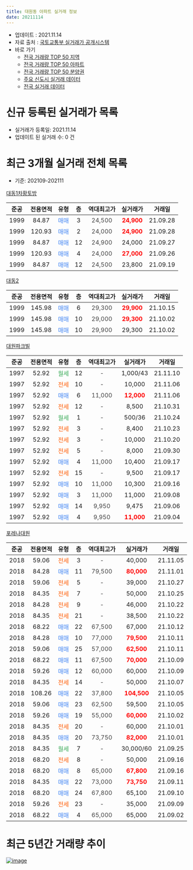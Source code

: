 ```yaml
---
title: 대원동 아파트 실거래 정보
date: 20211114
---
```


* 업데이트 : 2021.11.14
* 자료 출처 : [국토교통부 실거래가 공개시스템](http://rt.molit.go.kr)
* 바로 가기
    * [전국 거래량 TOP 50 지역](https://apt-info.github.io/apt-trade-info/tr)
    * [전국 거래량 TOP 50 아파트](https://apt-info.github.io/apt-trade-info/ta)
    * [전국 거래량 TOP 50 분양권](https://apt-info.github.io/apt-trade-info/tb)
    * [주요 신도시 실거래 데이터](https://apt-info.github.io/apt-trade-info/newtown)
    * [전국 실거래 데이터](https://apt-info.github.io/apt-trade-info/all)



<script async src="https://pagead2.googlesyndication.com/pagead/js/adsbygoogle.js"></script>
<!-- 기본광고 -->
<ins class="adsbygoogle"
     style="display:block"
     data-ad-client="ca-pub-1142216861245946"
     data-ad-slot="4805727019"
     data-ad-format="auto"
     data-full-width-responsive="true"></ins>
<script>
     (adsbygoogle = window.adsbygoogle || []).push({});
</script>


# 신규 등록된 실거래가 목록

* 실거래가 등록일: 2021.11.14
* 업데이트 된 실거래 수: 0 건




<script async src="https://pagead2.googlesyndication.com/pagead/js/adsbygoogle.js"></script>
<!-- 기본광고 -->
<ins class="adsbygoogle"
     style="display:block"
     data-ad-client="ca-pub-1142216861245946"
     data-ad-slot="4805727019"
     data-ad-format="auto"
     data-full-width-responsive="true"></ins>
<script>
     (adsbygoogle = window.adsbygoogle || []).push({});
</script>


# 최근 3개월 실거래 전체 목록
* 기준: 202109-202111


[대동1차황토방](https://search.naver.com/search.naver?query=%EB%8C%80%EB%8F%991%EC%B0%A8%ED%99%A9%ED%86%A0%EB%B0%A9)

|준공|전용면적|유형|층|역대최고가|실거래가|거래일|
|:---:|:---:|:---:|:---:|:---:|:---:|:---:|
|1999|84.87|<span style="color:#4285F3">매매</span>|3|<span style="color:#444444">24,500</span>|<b><span style="color:#FF0000">24,900</span></b>|21.09.28|
|1999|120.93|<span style="color:#4285F3">매매</span>|2|<span style="color:#444444">24,000</span>|<b><span style="color:#FF0000">24,900</span></b>|21.09.28|
|1999|84.87|<span style="color:#4285F3">매매</span>|12|<span style="color:#444444">24,900</span>|24,000|21.09.27|
|1999|120.93|<span style="color:#4285F3">매매</span>|4|<span style="color:#444444">24,000</span>|<b><span style="color:#FF0000">27,000</span></b>|21.09.26|
|1999|84.87|<span style="color:#4285F3">매매</span>|12|<span style="color:#444444">24,500</span>|23,800|21.09.19|

[대동2](https://search.naver.com/search.naver?query=%EB%8C%80%EB%8F%992)

|준공|전용면적|유형|층|역대최고가|실거래가|거래일|
|:---:|:---:|:---:|:---:|:---:|:---:|:---:|
|1999|145.98|<span style="color:#4285F3">매매</span>|6|<span style="color:#444444">29,300</span>|<b><span style="color:#FF0000">29,900</span></b>|21.10.15|
|1999|145.98|<span style="color:#4285F3">매매</span>|10|<span style="color:#444444">29,000</span>|<b><span style="color:#FF0000">29,300</span></b>|21.10.02|
|1999|145.98|<span style="color:#4285F3">매매</span>|10|<span style="color:#444444">29,900</span>|29,300|21.10.02|

[대원파크빌](https://search.naver.com/search.naver?query=%EB%8C%80%EC%9B%90%ED%8C%8C%ED%81%AC%EB%B9%8C)

|준공|전용면적|유형|층|역대최고가|실거래가|거래일|
|:---:|:---:|:---:|:---:|:---:|:---:|:---:|
|1997|52.92|<span style="color:#34A853">월세</span>|12|<span style="color:#444444">-</span>|1,000/43|21.11.10|
|1997|52.92|<span style="color:#FF5A00">전세</span>|10|<span style="color:#444444">-</span>|10,000|21.11.06|
|1997|52.92|<span style="color:#4285F3">매매</span>|6|<span style="color:#444444">11,000</span>|<b><span style="color:#FF0000">12,000</span></b>|21.11.06|
|1997|52.92|<span style="color:#FF5A00">전세</span>|12|<span style="color:#444444">-</span>|8,500|21.10.31|
|1997|52.92|<span style="color:#34A853">월세</span>|1|<span style="color:#444444">-</span>|500/36|21.10.24|
|1997|52.92|<span style="color:#FF5A00">전세</span>|3|<span style="color:#444444">-</span>|8,400|21.10.23|
|1997|52.92|<span style="color:#FF5A00">전세</span>|3|<span style="color:#444444">-</span>|10,000|21.10.20|
|1997|52.92|<span style="color:#FF5A00">전세</span>|5|<span style="color:#444444">-</span>|8,000|21.09.30|
|1997|52.92|<span style="color:#4285F3">매매</span>|4|<span style="color:#444444">11,000</span>|10,400|21.09.17|
|1997|52.92|<span style="color:#FF5A00">전세</span>|15|<span style="color:#444444">-</span>|9,500|21.09.17|
|1997|52.92|<span style="color:#4285F3">매매</span>|10|<span style="color:#444444">11,000</span>|10,300|21.09.16|
|1997|52.92|<span style="color:#4285F3">매매</span>|3|<span style="color:#444444">11,000</span>|11,000|21.09.08|
|1997|52.92|<span style="color:#4285F3">매매</span>|14|<span style="color:#444444">9,950</span>|9,475|21.09.06|
|1997|52.92|<span style="color:#4285F3">매매</span>|4|<span style="color:#444444">9,950</span>|<b><span style="color:#FF0000">11,000</span></b>|21.09.04|

[포레나대원](https://search.naver.com/search.naver?query=%ED%8F%AC%EB%A0%88%EB%82%98%EB%8C%80%EC%9B%90)

|준공|전용면적|유형|층|역대최고가|실거래가|거래일|
|:---:|:---:|:---:|:---:|:---:|:---:|:---:|
|2018|59.06|<span style="color:#FF5A00">전세</span>|3|<span style="color:#444444">-</span>|40,000|21.11.05|
|2018|84.28|<span style="color:#4285F3">매매</span>|11|<span style="color:#444444">79,500</span>|<b><span style="color:#FF0000">80,000</span></b>|21.11.01|
|2018|59.06|<span style="color:#FF5A00">전세</span>|5|<span style="color:#444444">-</span>|39,000|21.10.27|
|2018|84.35|<span style="color:#FF5A00">전세</span>|7|<span style="color:#444444">-</span>|50,000|21.10.25|
|2018|84.28|<span style="color:#FF5A00">전세</span>|9|<span style="color:#444444">-</span>|46,000|21.10.22|
|2018|84.35|<span style="color:#FF5A00">전세</span>|21|<span style="color:#444444">-</span>|38,500|21.10.22|
|2018|68.22|<span style="color:#4285F3">매매</span>|22|<span style="color:#444444">67,500</span>|67,000|21.10.12|
|2018|84.28|<span style="color:#4285F3">매매</span>|10|<span style="color:#444444">77,000</span>|<b><span style="color:#FF0000">79,500</span></b>|21.10.11|
|2018|59.06|<span style="color:#4285F3">매매</span>|25|<span style="color:#444444">57,000</span>|<b><span style="color:#FF0000">62,500</span></b>|21.10.11|
|2018|68.22|<span style="color:#4285F3">매매</span>|11|<span style="color:#444444">67,500</span>|<b><span style="color:#FF0000">70,000</span></b>|21.10.09|
|2018|59.26|<span style="color:#4285F3">매매</span>|12|<span style="color:#444444">60,000</span>|60,000|21.10.09|
|2018|84.35|<span style="color:#FF5A00">전세</span>|14|<span style="color:#444444">-</span>|50,000|21.10.07|
|2018|108.26|<span style="color:#4285F3">매매</span>|22|<span style="color:#444444">37,800</span>|<b><span style="color:#FF0000">104,500</span></b>|21.10.05|
|2018|59.06|<span style="color:#4285F3">매매</span>|23|<span style="color:#444444">62,500</span>|59,500|21.10.05|
|2018|59.26|<span style="color:#4285F3">매매</span>|19|<span style="color:#444444">55,000</span>|<b><span style="color:#FF0000">60,000</span></b>|21.10.02|
|2018|84.35|<span style="color:#FF5A00">전세</span>|20|<span style="color:#444444">-</span>|60,000|21.10.01|
|2018|84.35|<span style="color:#4285F3">매매</span>|20|<span style="color:#444444">73,750</span>|<b><span style="color:#FF0000">82,000</span></b>|21.10.01|
|2018|84.35|<span style="color:#34A853">월세</span>|7|<span style="color:#444444">-</span>|30,000/60|21.09.25|
|2018|68.20|<span style="color:#FF5A00">전세</span>|8|<span style="color:#444444">-</span>|50,000|21.09.16|
|2018|68.20|<span style="color:#4285F3">매매</span>|8|<span style="color:#444444">65,000</span>|<b><span style="color:#FF0000">67,800</span></b>|21.09.16|
|2018|84.35|<span style="color:#4285F3">매매</span>|22|<span style="color:#444444">73,000</span>|<b><span style="color:#FF0000">73,750</span></b>|21.09.11|
|2018|68.20|<span style="color:#4285F3">매매</span>|24|<span style="color:#444444">67,800</span>|65,100|21.09.10|
|2018|59.26|<span style="color:#FF5A00">전세</span>|23|<span style="color:#444444">-</span>|35,000|21.09.09|
|2018|68.22|<span style="color:#4285F3">매매</span>|4|<span style="color:#444444">65,000</span>|65,000|21.09.02|



<script async src="https://pagead2.googlesyndication.com/pagead/js/adsbygoogle.js"></script>
<!-- 기본광고 -->
<ins class="adsbygoogle"
     style="display:block"
     data-ad-client="ca-pub-1142216861245946"
     data-ad-slot="4805727019"
     data-ad-format="auto"
     data-full-width-responsive="true"></ins>
<script>
     (adsbygoogle = window.adsbygoogle || []).push({});
</script>


# 최근 5년간 거래량 추이


<div style="width:100%;">
    <canvas id="deal_progress" height="200"></canvas>
</div>

<script>
new Chart(document.getElementById("deal_progress"), {
    type: 'line',
    data: {
        labels: ['21.05','21.06','21.07','21.08','21.09','21.10','21.11'],
        datasets: [{
            label: '매매/분양권',
            data: [13,12,22,16,14,12,2],
            borderColor: "rgba(66, 133, 243, 1)",
            backgroundColor: "rgba(66, 133, 243, 0.05)",
            borderWidth: 1,
            pointRadius: 0,
            fill: false,
            lineTension: 0
        },{
            label: '전/월세',
            data: [10,5,11,4,5,10,3],
            borderColor: "rgba(255, 90, 0, 1)",
            backgroundColor: "rgba(255, 90, 0, 0.05)",
            borderWidth: 1,
            pointRadius: 0,
            fill: false,
            lineTension: 0
        },{
            label: '합계',
            data: [23,17,33,20,19,22,5],
            borderColor: "rgba(0, 0, 0, 1)",
            backgroundColor: "rgba(0, 0, 0, 0.03)",
            borderWidth: 0.1,
            pointRadius: 0,
            fill: true,
            lineTension: 0
        }
        ]
    },
    options: {
        responsive: true,
        title: {
            display: false
        },
        tooltips: {
            mode: 'index',
            intersect: false
        },
        hover: {
            mode: 'nearest',
            intersect: true
        },
        scales: {
            xAxes: [{
                display: true,
                scaleLabel: {
                    display: true,
                    labelString: '년/월'
                }
            }],
            yAxes: [{
                display: true,
                ticks: {
                    suggestedMin: 0,
                },
                scaleLabel: {
                    display: true,
                    labelString: '실거래 수'
                }
            }]
        }
    }
});

</script>


[![image](https://apt-info.github.io/images/2020-01-03-apt-trade-info/1024x500.png)](https://play.google.com/store/apps/details?id=com.aptinfo.apttradeinfo)

